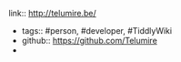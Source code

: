 link:: http://telumire.be/

- tags:: #person, #developer, #TiddlyWiki
- github:: https://github.com/Telumire
-